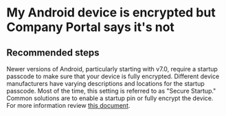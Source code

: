 <properties
	pageTitle="My Android device is encrypted but Company Portal says it's not"
	description="My Android device is encrypted but Company Portal says it's not"
	service="microsoft.intune"
	resource="intune"
	authors="mackie1604"
	displayOrder="7"
	selfHelpType="generic"
	supportTopicIds=""
	resourceTags="device_enrollment_selfhelp"
	productPesIds=""
	cloudEnvironments="public"
/>

# My Android device is encrypted but Company Portal says it's not

## **Recommended steps**

Newer versions of Android, particularly starting with v7.0, require a startup passcode to make sure that your device is fully encrypted. Different device manufacturers have varying descriptions and locations for the startup passcode. Most of the time, this setting is referred to as "Secure Startup."  Common solutions are to enable a startup pin or fully encrypt the device.  For more information review [this document](https://docs.microsoft.com/intune-user-help/your-device-appears-encrypted-but-cp-says-otherwise-android).



